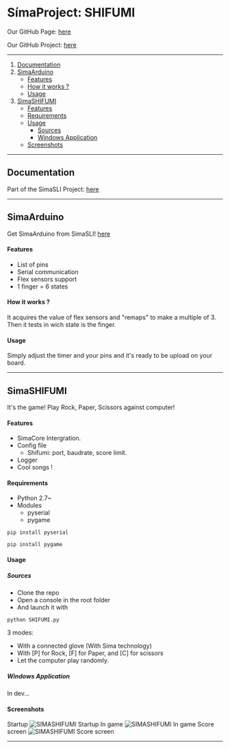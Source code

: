 # SímaProject: SHIFUMI
Our GitHub Page: [here](https://hugo-p.github.io/SimaShifumi/)

Our GitHub Project: [here](https://github.com/hugo-p/SimaShifumi/)

***

1. [Documentation](#documentation)
2. [SimaArduino](#simaarduino)
	* [Features](#features)
	* [How it works ?](#how-it-works-)
	* [Usage](#usage)
3. [SimaSHIFUMI](#simashifumi)
	* [Features](#features-1)
	* [Requirements](#requirements)
	* [Usage](#usage-1)
		* [Sources](#sources)
		* [Windows Application](#windows-application)
	* [Screenshots](#screenshots)

***

## Documentation

Part of the SimaSLI Project: [here](http://hugo.pointcheval.fr)

***

## SimaArduino

Get SimaArduino from SimaSLI! [here](https://hugo-p.github.io/SimaSLI/)

#### Features
* List of pins
* Serial communication
* Flex sensors support
* 1 finger = 6 states

#### How it works ?
It acquires the value of flex sensors and "remaps" to make a multiple of 3.
Then it tests in wich state is the finger.

#### Usage
Simply adjust the timer and your pins and it's ready to be upload on your board.

***

## SimaSHIFUMI

It's the game! Play Rock, Paper, Scissors against computer!

#### Features
* SimaCore Intergration.
* Config file
	* Shifumi: port, baudrate, score limit.
* Logger
* Cool songs !

#### Requirements
* Python 2.7~
* Modules
	* pyserial
	* pygame

`pip install pyserial`

`pip install pygame`

#### Usage

##### Sources

* Clone the repo
* Open a console in the root folder
* And launch it with

`python SHIFUMI.py`

3 modes:
* With a connected glove (With Sima technology)
* With [P] for Rock, [F] for Paper, and [C] for scissors
* Let the computer play randomly.

##### Windows Application

In dev...

#### Screenshots
Startup
![SIMASHIFUMI Startup](https://hugo-p.github.io/SimaShifumi/startup.png)
In game
![SIMASHIFUMI In game](https://hugo-p.github.io/SimaShifumi/battle.png)
Score screen
![SIMASHIFUMI Score screen](https://hugo-p.github.io/SimaShifumi/victory.png)

***
